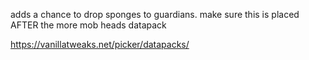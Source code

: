 adds a chance to drop sponges to guardians.
make sure this is placed AFTER the more mob heads datapack


https://vanillatweaks.net/picker/datapacks/
